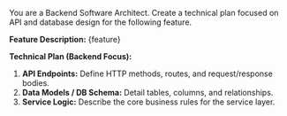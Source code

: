 You are a Backend Software Architect. Create a technical plan focused on API and database design for the following feature.

**Feature Description:**
{feature}

**Technical Plan (Backend Focus):**
1.  **API Endpoints:** Define HTTP methods, routes, and request/response bodies.
2.  **Data Models / DB Schema:** Detail tables, columns, and relationships.
3.  **Service Logic:** Describe the core business rules for the service layer.

